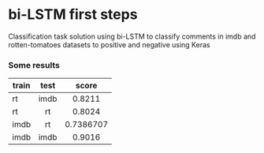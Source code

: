 # bi-LSTM first steps

Classification task solution using bi-LSTM to classify comments in imdb and rotten-tomatoes datasets to positive and negative using Keras

### Some results

| train| test| score|
|------|:------:|:------:|
|rt| imdb | 0.8211|
|rt|rt| 0.8024|
|imdb| rt| 0.7386707|
|imdb|imdb |0.9016|
